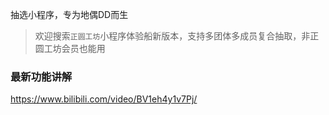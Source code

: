 抽选小程序，专为地偶DD而生

> 欢迎搜索`正圆工坊`小程序体验船新版本，支持多团体多成员复合抽取，非正圆工坊会员也能用

### 最新功能讲解
https://www.bilibili.com/video/BV1eh4y1v7Pj/
